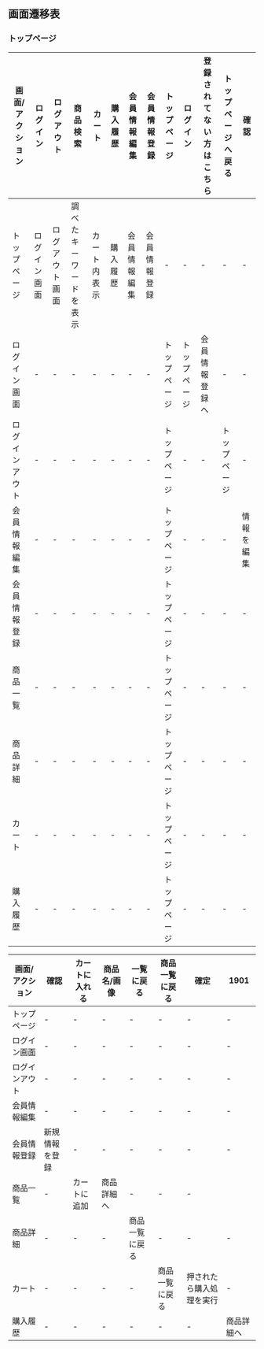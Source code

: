## 画面遷移表

### トップページ
|画面/アクション|ログイン|ログアウト|商品検索|カート|購入履歴|会員情報編集|会員情報登録|トップページ|ログイン|登録されてない方はこちら|トップページへ戻る|確認|
|--------------|--------|---------|--------|-----|--------|-----------|------------|-----------|--------|----------------------|-----------------|----|
|トップページ|ログイン画面|ログアウト画面|調べたキーワードを表示|カート内表示|購入履歴|会員情報編集|会員情報登録|-|-|-|-|-|
|ログイン画面|-|-|-|-|-|-|-|トップページ|トップページ|会員情報登録へ|-|-|
|ログインアウト|-|-|-|-|-|-|-|トップページ|-|-|トップページ|-|
|会員情報編集|-|-|-|-|-|-|-|トップページ|-|-|-|情報を編集|
|会員情報登録|-|-|-|-|-|-|-|トップページ|-|-|-|-|
|商品一覧|-|-|-|-|-|-|-|トップページ|-|-|-|-|
|商品詳細|-|-|-|-|-|-|-|トップページ|-|-|-|-|-|
|カート|-|-|-|-|-|-|-|トップページ|-|-|-|-|
|購入履歴|-|-|-|-|-|-|-|トップページ|-|-|-|-|

|画面/アクション|確認|カートに入れる|商品名/画像|一覧に戻る|商品一覧に戻る|確定|1901|
|--------------|----|------------|-----|---------|------------|----|----|
|トップページ|-|-|-|-|-|-|-|
|ログイン画面|-|-|-|-|-|-|-|
|ログインアウト|-|-|-|-|-|-|-|
|会員情報編集|-|-|-|-|-|-|-|
|会員情報登録|新規情報を登録|-|-|-|-|-|-|
|商品一覧|-|カートに追加|商品詳細へ|-|-|-|
|商品詳細|-|-|-|商品一覧に戻る|-|-|-|
|カート|-|-|-|-|商品一覧に戻る|押されたら購入処理を実行|-|
|購入履歴|-|-|-|-|-|-|商品詳細へ|
